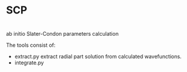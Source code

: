 
#
# SCP 
#

ab initio Slater-Condon parameters calculation

The tools consist of:
- extract.py
  extract radial part solution from calculated wavefunctions.
- integrate.py
  


